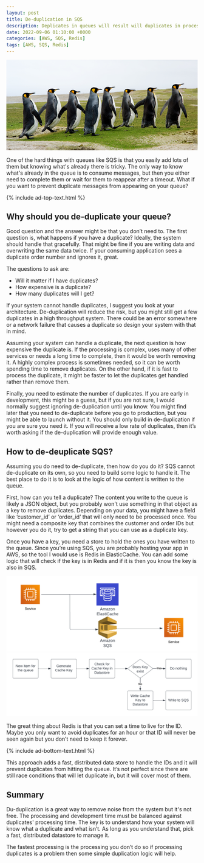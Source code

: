 ```yaml
---
layout: post
title: De-duplication in SQS
description: Deplicates in queues will result will duplicates in processing. If you want avoid that you need to de-duplicate the content of the queue
date: 2022-09-06 01:10:00 +0000
categories: [AWS, SQS, Redis]
tags: [AWS, SQS, Redis]
---
```


![Line of penguins](/assets/img/dedup-sqs/penguins.png)

One of the hard things with queues like SQS is that you easily add lots of them but knowing what's already there is tricky. The only way to know what's already in the queue is to consume messages, but then you either need to complete them or wait for them to reappear after a timeout. What if you want to prevent duplicate messages from appearing on your queue?

{% include ad-top-text.html %}

## Why should you de-duplicate your queue?

Good question and the answer might be that you don’t need to. The first question is, what happens if you have a duplicate? Ideally, the system should handle that gracefully. That might be fine if you are writing data and overwriting the same data twice. If your consuming application sees a duplicate order number and ignores it, great. 

The questions to ask are:
* Will it matter if I have duplicates?
* How expensive is a duplicate?
* How many duplicates will I get?

If your system cannot handle duplicates, I suggest you look at your architecture. De-duplication will reduce the risk, but you might still get a few duplicates in a high throughput system. There could be an error somewhere or a network failure that causes a duplicate so design your system with that in mind. 

Assuming your system can handle a duplicate, the next question is how expensive the duplicate is. If the processing is complex, uses many of other services or needs a long time to complete, then it would be worth removing it. A highly complex process is sometimes needed, so it can be worth spending time to remove duplicates. On the other hand, if it is fast to process the duplicate, it might be faster to let the duplicates get handled rather than remove them.

Finally, you need to estimate the number of duplicates. If you are early in development, this might be a guess, but if you are not sure, I would normally suggest ignoring de-duplication until you know. You might find later that you need to de-duplicate before you go to production, but you might be able to launch without it. You should only build in de-duplication if you are sure you need it. If you will receive a low rate of duplicates, then it’s worth asking if the de-duplication will provide enough value.

## How to de-deuplicate SQS?

Assuming you do need to de-duplicate, then how do you do it? SQS cannot de-duplicate on its own, so you need to build some logic to handle it. The best place to do it is to look at the logic of how content is written to the queue.

First, how can you tell a duplicate? The content you write to the queue is likely a JSON object, but you probably won't use something in that object as a key to remove duplicates. Depending on your data, you might have a field like ‘customer_id’ or ‘order_id’ that will only need to be processed once. You might need a composite key that combines the customer and order IDs but however you do it, try to get a string that you can use as a duplicate key.

Once you have a key, you need a store to hold the ones you have written to the queue. Since you’re using SQS, you are probably hosting your app in AWS, so the tool I would use is Redis in ElasticCache. You can add some logic that will check if the key is in Redis and if it is then you know the key is also in SQS.

![AWS Diagram](/assets/img/dedup-sqs/architecture.png)
![logic diagram](/assets/img/dedup-sqs/process.png)

The great thing about Redis is that you can set a time to live for the ID. Maybe you only want to avoid duplicates for an hour or that ID will never be seen again but you don’t need to keep it forever.

{% include ad-bottom-text.html %}

This approach adds a fast, distributed data store to handle the IDs and it will prevent duplicates from hitting the queue. It’s not perfect since there are still race conditions that will let duplicate in, but it will cover most of them. 

## Summary

Du-duplication is a great way to remove noise from the system but it's not free. The processing and development time must be balanced against duplicates' processing time. The key is to understand how your system will know what a duplicate and what isn’t. As long as you understand that, pick a fast, distributed datastore to manage it.

The fastest processing is the processing you don’t do so if processing duplicates is a problem then some simple duplication logic will help.

